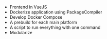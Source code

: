  - Frontend in VueJS
 - Dockerize application using PackageCompiler
 - Develop Docker Compose
 - A prebuild for each main platform
 - A script to run everything with one command
 - Modularize
